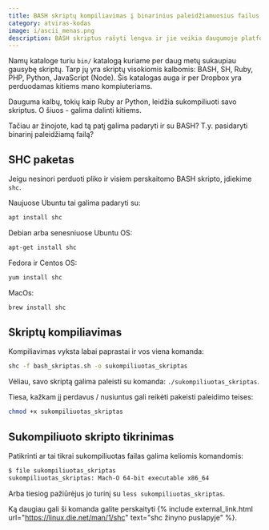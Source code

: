 ```yaml
---
title: BASH skriptų kompiliavimas į binarinius paleidžiamuosius failus
category: atviras-kodas
image: i/ascii_menas.png
description: BASH skriptus rašyti lengva ir jie veikia daugumoje platformų. Jeigu nenorite atskleisti BASH skripto turinio, tuomet šis straipsnis apie jų kompiliavimą.
---
```


Namų kataloge turiu `bin/` katalogą kuriame per daug metų sukaupiau gausybę
skriptų. Tarp jų yra skriptų visokiomis kalbomis: BASH, SH, Ruby, PHP, Python,
JavaScript (Node). Šis katalogas auga ir per Dropbox yra perduodamas kitiems
mano kompiuteriams.

Dauguma kalbų, tokių kaip Ruby ar Python, leidžia sukompiliuoti savo skriptus.
O šiuos - galima dalinti kitiems.

Tačiau ar žinojote, kad tą patį galima padaryti ir su BASH? T.y. pasidaryti
binarinį paleidžiamą failą?

## SHC paketas

Jeigu nesinori perduoti pliko ir visiem perskaitomo BASH skripto, įdiekime
`shc`.

Naujuose Ubuntu tai galima padaryti su:

```bash
apt install shc
```

Debian arba senesniuose Ubuntu OS:

```bash
apt-get install shc
```

Fedora ir Centos OS:

```bash
yum install shc
```

MacOs:

```bash
brew install shc
```

## Skriptų kompiliavimas

Kompiliavimas vyksta labai paprastai ir vos viena komanda:

```bash
shc -f bash_skriptas.sh -o sukompiliuotas_skriptas
```

Vėliau, savo skriptą galima paleisti su komanda: `./sukompiliuotas_skriptas`.

Tiesa, kažkam jį perdavus / nusiuntus gali reikėti pakeisti paleidimo teises:

```bash
chmod +x sukompiliuotas_skriptas
```

## Sukompiliuoto skripto tikrinimas

Patikrinti ar tai tikrai sukompiliuotas failas galima keliomis komandomis:

```bash
$ file sukompiliuotas_skriptas
sukompiliuotas_skriptas: Mach-O 64-bit executable x86_64
```

Arba tiesiog pažiūrėjus jo turinį su `less sukompiliuotas_skriptas`.

Ką daugiau gali ši komanda galite perskaityti {% include external_link.html url="https://linux.die.net/man/1/shc" text="shc žinyno puslapyje" %}.
